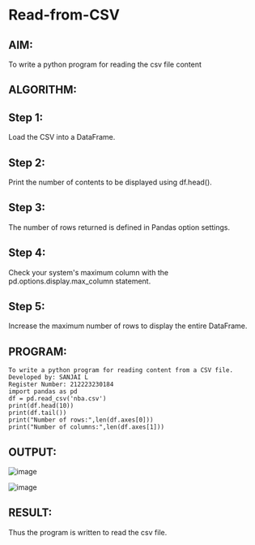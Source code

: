 # Read-from-CSV

## AIM:
To write a python program for reading the csv file content

## ALGORITHM:

## Step 1:
Load the CSV into a DataFrame.

## Step 2:
Print the number of contents to be displayed using df.head().

## Step 3:
The number of rows returned is defined in Pandas option settings.

## Step 4:
Check your system's maximum column with the pd.options.display.max_column statement.

## Step 5:
Increase the maximum number of rows to display the entire DataFrame.
## PROGRAM:
~~~
To write a python program for reading content from a CSV file.
Developed by: SANJAI L
Register Number: 212223230184
import pandas as pd
df = pd.read_csv('nba.csv')
print(df.head(10))
print(df.tail())
print("Number of rows:",len(df.axes[0]))
print("Number of columns:",len(df.axes[1]))
~~~

## OUTPUT:
![image](https://github.com/SanjaiOfficial/Read-from-CSV/assets/151763180/826fb998-c09c-40de-9826-70ee1ab2ca64)

![image](https://github.com/Mario-Viofer-J/Read-from-CSV/assets/144979232/1f2a4669-d79f-4c67-847b-7f3cae6193a2)


## RESULT:
Thus the program is written to read the csv file.

